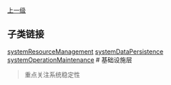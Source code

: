 [上一级](../)

## 子类链接
[systemResourceManagement](/frontend/layerInfrastructure/systemResourceManagement) [systemDataPersistence](/frontend/layerInfrastructure/systemDataPersistence) [systemOperationMaintenance](/frontend/layerInfrastructure/systemOperationMaintenance) # 基础设施层
> 重点关注系统稳定性
